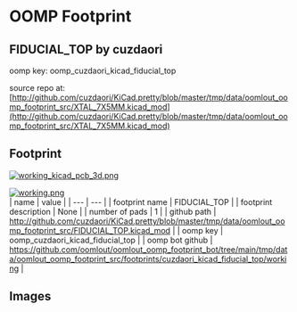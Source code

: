 # OOMP Footprint  
## FIDUCIAL_TOP  by cuzdaori  
  
oomp key: oomp_cuzdaori_kicad_fiducial_top  
  
source repo at: [http://github.com/cuzdaori/KiCad.pretty/blob/master/tmp/data/oomlout_oomp_footprint_src/XTAL_7X5MM.kicad_mod](http://github.com/cuzdaori/KiCad.pretty/blob/master/tmp/data/oomlout_oomp_footprint_src/XTAL_7X5MM.kicad_mod)  
## Footprint  
  
[![working_kicad_pcb_3d.png](working_kicad_pcb_3d_600.png)](working_kicad_pcb_3d.png)  
  
[![working.png](working_600.png)](working.png)  
| name | value | 
| --- | --- | 
| footprint name | FIDUCIAL_TOP | 
| footprint description | None | 
| number of pads | 1 | 
| github path | http://github.com/cuzdaori/KiCad.pretty/blob/master/tmp/data/oomlout_oomp_footprint_src/FIDUCIAL_TOP.kicad_mod | 
| oomp key | oomp_cuzdaori_kicad_fiducial_top | 
| oomp bot github | https://github.com/oomlout/oomlout_oomp_footprint_bot/tree/main/tmp/data/oomlout_oomp_footprint_src/footprints/cuzdaori_kicad_fiducial_top/working | 
## Images  
